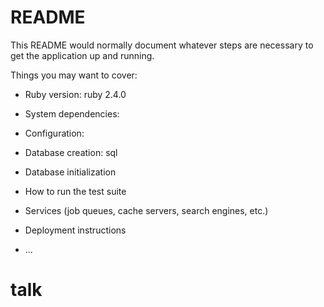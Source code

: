 # README

This README would normally document whatever steps are necessary to get the
application up and running.

Things you may want to cover:

* Ruby version: ruby 2.4.0

* System dependencies:

* Configuration:

* Database creation: sql

* Database initialization

* How to run the test suite

* Services (job queues, cache servers, search engines, etc.)

* Deployment instructions

* ...
# talk
